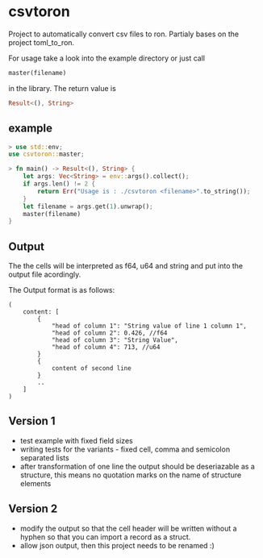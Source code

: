 # csvtoron

Project to automatically convert csv files to ron. Partialy bases on the project toml_to_ron.

For usage take a look into the example directory or just call

```rust
master(filename)
```

in the library. The return value is

```rust
Result<(), String>
```

## example

```rust
> use std::env;
use csvtoron::master;

> fn main() -> Result<(), String> {
    let args: Vec<String> = env::args().collect();
    if args.len() != 2 {
        return Err("Usage is : ./csvtoron <filename>".to_string());
    }
    let filename = args.get(1).unwrap();
    master(filename)
}
```

## Output

The the cells will be interpreted as f64, u64 and string and put into the output file acordingly.

The Output format is as follows:

```ron
(
    content: [
        { 
            "head of column 1": "String value of line 1 column 1",
            "head of column 2": 0.426, //f64
            "head of column 3": "String Value",
            "head of column 4": 713, //u64
        }
        {
            content of second line
        }
        ..
    ]
)
```

## Version 1

* test example with fixed field sizes
* writing tests for the variants - fixed cell, comma and semicolon separated lists
* after transformation of one line the output should be deseriazable as a structure, this means no quotation marks on the name of structure elements

## Version 2

* modify the output so that the cell header will be written without a hyphen so that you can import a record as a struct.
* allow json output, then this project needs to be renamed :)
